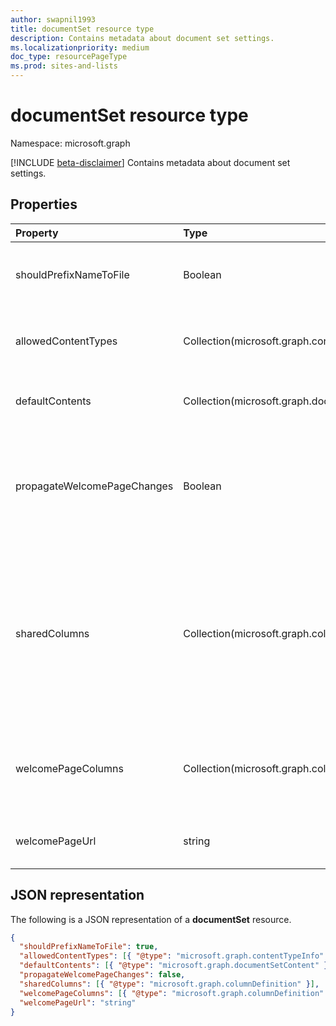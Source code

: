 ```yaml
---
author: swapnil1993
title: documentSet resource type
description: Contains metadata about document set settings.
ms.localizationpriority: medium
doc_type: resourcePageType
ms.prod: sites-and-lists
---
```


# documentSet resource type

Namespace: microsoft.graph

[!INCLUDE [beta-disclaimer](../../includes/beta-disclaimer.md)]
Contains metadata about document set settings.

## Properties

| Property                    | Type                                           | Description                                                                                                                       |
| :-------------------------- | :--------------------------------------------- | :-------------------------------------------------------------------------------------------------------------------------------- |
| shouldPrefixNameToFile      | Boolean                                        | Add the name of the Document Set to each file name.                                                                               |
| allowedContentTypes         | Collection(microsoft.graph.contentTypeInfo)    | Content types allowed in document set.                                                                                            |
| defaultContents             | Collection(microsoft.graph.documentSetContent) | Default contents of document set.                                                                                                 |
| propagateWelcomePageChanges | Boolean                                        | Specifies whether to push welcome page changes to inherited content types.                                                        |
| sharedColumns               | Collection(microsoft.graph.columnDefinition)   | Columns edited on the document set that synchronize to all documents in the set. These are read-only on the documents themselves. |
| welcomePageColumns          | Collection(microsoft.graph.columnDefinition)   | Specifies columns to show on the welcome page for the document set.                                                               |
| welcomePageUrl              | string                                         | Welcome page absolute URL.                                                                                                        |

## JSON representation

The following is a JSON representation of a **documentSet** resource.

<!-- { "blockType": "resource", "@odata.type": "microsoft.graph.documentSet" } -->

```json
{
  "shouldPrefixNameToFile": true,
  "allowedContentTypes": [{ "@type": "microsoft.graph.contentTypeInfo" }],
  "defaultContents": [{ "@type": "microsoft.graph.documentSetContent" }],
  "propagateWelcomePageChanges": false,
  "sharedColumns": [{ "@type": "microsoft.graph.columnDefinition" }],
  "welcomePageColumns": [{ "@type": "microsoft.graph.columnDefinition" }],
  "welcomePageUrl": "string"
}
```

[contentTypeInfo]: contentTypeInfo.md
[documentSetContent]: documentsetcontent.md
